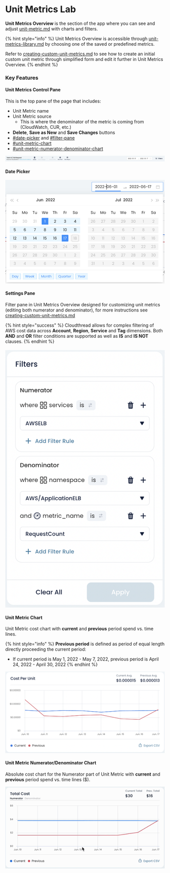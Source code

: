 # Unit Metrics Lab

**Unit Metrics Overview** is the section of the app where you can see and adjust [unit-metric.md](unit-metric.md "mention") with charts and filters.

{% hint style="info" %}
Unit Metrics Overview is accessible through [unit-metrics-library.md](unit-metrics-library.md "mention") by choosing one of the saved or predefined metrics.

Refer to [creating-custom-unit-metrics.md](../../guides/creating-custom-unit-metrics.md "mention") to see how to create an initial custom unit metric through simplified form and edit it further in Unit Metrics Overview.
{% endhint %}

### Key Features

#### Unit Metrics Control Pane

This is the top pane of the page that includes:

* Unit Metric name
* Unit Metric source
  * This is where the denominator of the metric is coming from (CloudWatch, CUR, etc.)
* **Delete**, **Save as New** and **Save Changes** buttons
* [#date-picker](unit-metrics-lab.md#date-picker "mention") and [#filter-pane](unit-metrics-lab.md#filter-pane "mention")
* [#unit-metric-chart](unit-metrics-lab.md#unit-metric-chart "mention")
* [#unit-metric-numerator-denominator-chart](unit-metrics-lab.md#unit-metric-numerator-denominator-chart "mention")

![Unit Metrics Control Pane](../../.gitbook/assets/unit-metrics-overview-1-top-pane.png)

#### Date Picker

![](<../../.gitbook/assets/date-picker (2).png>)

#### Settings Pane

Filter pane in Unit Metrics Overview designed for customizing unit metrics (editing both numerator and denominator), for more instructions see [creating-custom-unit-metrics.md](../../guides/creating-custom-unit-metrics.md "mention")

{% hint style="success" %}
Cloudthread allows for complex filtering of AWS cost data across **Account**, **Region**, **Service** and **Tag** dimensions. Both **AND** and **OR** filter conditions are supported as well as **IS** and **IS NOT** clauses.
{% endhint %}

#### ![](<../../.gitbook/assets/image (4).png>)

#### Unit Metric Chart

Unit Metric cost chart with **current** and **previous** period spend vs. time lines.

{% hint style="info" %}
**Previous period** is defined as period of equal length directly proceeding the current period:

* If current period is May 1, 2022 - May 7, 2022, previous period is April 24, 2022 - April 30, 2022
{% endhint %}

![](<../../.gitbook/assets/image (13).png>)

#### Unit Metric Numerator/Denominator Chart

Absolute cost chart for the Numerator part of Unit Metric with **current** and **previous** period spend vs. time lines ($).

![](../../.gitbook/assets/unit-metrics-overview-4-num-denom-chart.gif)
